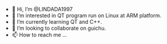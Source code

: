 - 👋 Hi, I’m @LINDADA1997
- 👀 I’m interested in QT program run on Linux at ARM platform.
- 🌱 I’m currently learning QT and C++.
- 💞️ I’m looking to collaborate on guichu.
- 📫 How to reach me ...

<!---
LINDADA1997/LINDADA1997 is a ✨ special ✨ repository because its `README.md` (this file) appears on your GitHub profile.
You can click the Preview link to take a look at your changes.
--->
